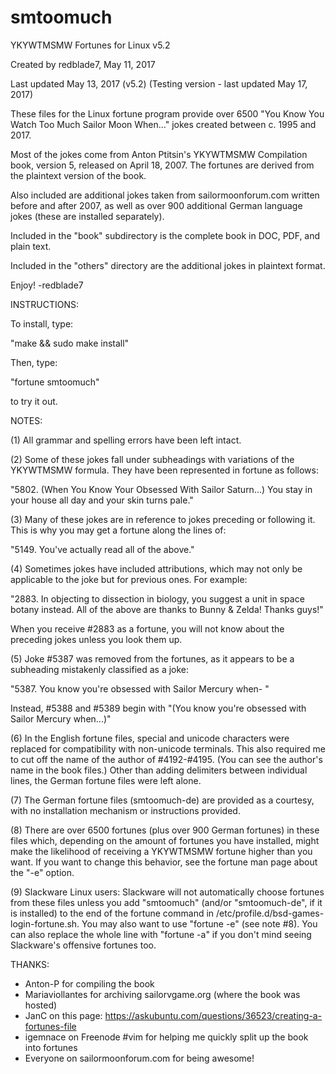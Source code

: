 # smtoomuch

YKYWTMSMW Fortunes for Linux v5.2

Created by redblade7, May 11, 2017

Last updated May 13, 2017 (v5.2)
(Testing version - last updated May 17, 2017)

These files for the Linux fortune program provide over 6500 "You Know You Watch Too Much Sailor Moon When..." jokes created between c. 1995 and 2017. 

Most of the jokes come from Anton Ptitsin's YKYWTMSMW Compilation book, version 5, released on April 18, 2007. The fortunes are derived from the plaintext version of the book.

Also included are additional jokes taken from sailormoonforum.com written before and after 2007, as well as over 900 additional German language jokes (these are installed separately).

Included in the "book" subdirectory is the complete book in DOC, PDF, and plain text.

Included in the "others" directory are the additional jokes in plaintext format.

Enjoy! -redblade7

INSTRUCTIONS:

To install, type:

"make && sudo make install"

Then, type:

"fortune smtoomuch"

to try it out.

NOTES:

(1) All grammar and spelling errors have been left intact.

(2) Some of these jokes fall under subheadings with variations of the YKYWTMSMW formula. They have been represented in fortune as follows: 

"5802.	(When You Know Your Obsessed With Sailor Saturn...) You stay in your house all day and your skin turns pale."

(3) Many of these jokes are in reference to jokes preceding or following it. This is why you may get a fortune along the lines of:

"5149.	You've actually read all of the above."

(4) Sometimes jokes have included attributions, which may not only be applicable to the joke but for previous ones. For example:

"2883.	In objecting to dissection in biology, you suggest a unit in space botany instead. All of the above are thanks to Bunny & Zelda! Thanks guys!"

When you receive #2883 as a fortune, you will not know about the preceding jokes unless you look them up.

(5) Joke #5387 was removed from the fortunes, as it appears to be a subheading mistakenly classified as a joke:

"5387.	You know you're obsessed with Sailor Mercury when- "

Instead, #5388 and #5389 begin with "(You know you're obsessed with Sailor Mercury when...)"

(6) In the English fortune files, special and unicode characters were replaced for compatibility with non-unicode terminals. This also required me to cut off the name of the author of #4192-#4195. (You can see the author's name in the book files.) Other than adding delimiters between individual lines, the German fortune files were left alone.

(7) The German fortune files (smtoomuch-de) are provided as a courtesy, with no installation mechanism or instructions provided.

(8) There are over 6500 fortunes (plus over 900 German fortunes) in these files which, depending on the amount of fortunes you have installed, might make the likelihood of receiving a YKYWTMSMW fortune higher than you want. If you want to change this behavior, see the fortune man page about the "-e" option.

(9) Slackware Linux users: Slackware will not automatically choose fortunes from these files unless you add "smtoomuch" (and/or "smtoomuch-de", if it is installed) to the end of the fortune command in /etc/profile.d/bsd-games-login-fortune.sh. You may also want to use "fortune -e" (see note #8). You can also replace the whole line with "fortune -a" if you don't mind seeing Slackware's offensive fortunes too.

THANKS:

* Anton-P for compiling the book
* Mariaviollantes for archiving sailorvgame.org (where the book was hosted)
* JanC on this page: https://askubuntu.com/questions/36523/creating-a-fortunes-file
* igemnace on Freenode #vim for helping me quickly split up the book into fortunes
* Everyone on sailormoonforum.com for being awesome!
